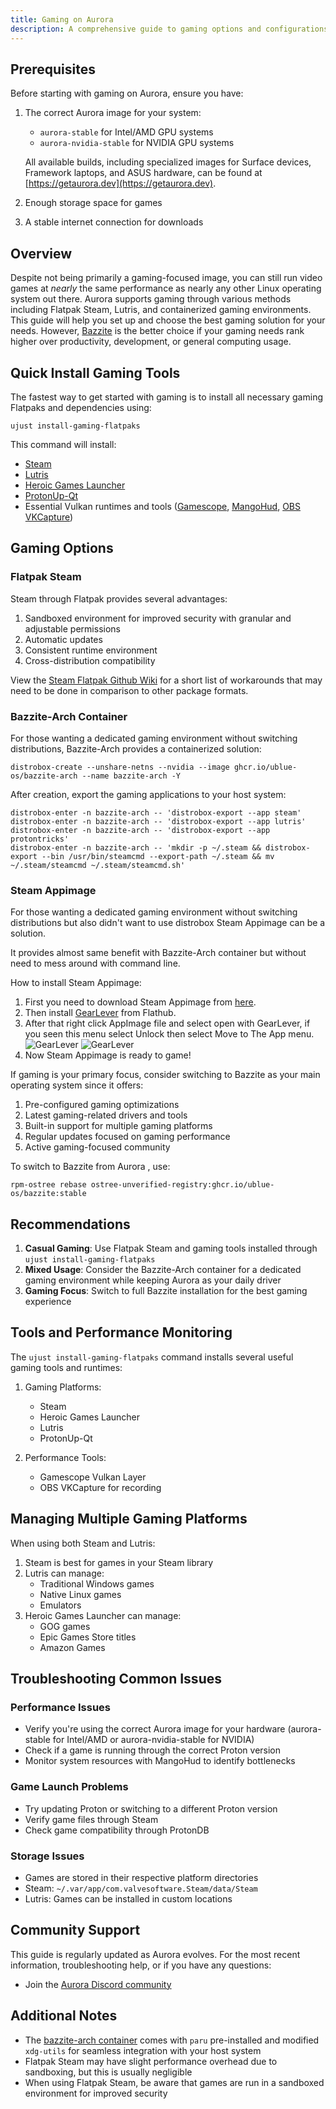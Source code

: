 ```yaml
---
title: Gaming on Aurora
description: A comprehensive guide to gaming options and configurations on Aurora
---
```


## Prerequisites

Before starting with gaming on Aurora, ensure you have:

1. The correct Aurora image for your system:

   - `aurora-stable` for Intel/AMD GPU systems
   - `aurora-nvidia-stable` for NVIDIA GPU systems

   All available builds, including specialized images for Surface devices, Framework laptops, and ASUS hardware, can be found at [https://getaurora.dev](https://getaurora.dev).

2. Enough storage space for games
3. A stable internet connection for downloads

## Overview

Despite not being primarily a gaming-focused image, you can still run video games at _nearly_ the same performance as nearly any other Linux operating system out there. Aurora supports gaming through various methods including Flatpak Steam, Lutris, and containerized gaming environments. This guide will help you set up and choose the best gaming solution for your needs. However, [Bazzite](https://bazzite.gg) is the better choice if your gaming needs rank higher over productivity, development, or general computing usage.

## Quick Install Gaming Tools

The fastest way to get started with gaming is to install all necessary gaming Flatpaks and dependencies using:

```command
ujust install-gaming-flatpaks
```

This command will install:

- [Steam](https://store.steampowered.com/about/)
- [Lutris](https://lutris.net/)
- [Heroic Games Launcher](https://heroicgameslauncher.com/)
- [ProtonUp-Qt](https://davidotek.github.io/protonup-qt/)
- Essential Vulkan runtimes and tools ([Gamescope](https://github.com/ValveSoftware/gamescope), [MangoHud](https://github.com/flightlessmango/MangoHud), [OBS VKCapture](https://github.com/nowrep/obs-vkcapture))

## Gaming Options

### Flatpak Steam

Steam through Flatpak provides several advantages:

1. Sandboxed environment for improved security with granular and adjustable permissions
2. Automatic updates
3. Consistent runtime environment
4. Cross-distribution compatibility

View the [Steam Flatpak Github Wiki](https://github.com/flathub/com.valvesoftware.Steam/wiki) for a short list of workarounds that may need to be done in comparison to other package formats.

### Bazzite-Arch Container

For those wanting a dedicated gaming environment without switching distributions, Bazzite-Arch provides a containerized solution:

```command
distrobox-create --unshare-netns --nvidia --image ghcr.io/ublue-os/bazzite-arch --name bazzite-arch -Y
```

After creation, export the gaming applications to your host system:

```command
distrobox-enter -n bazzite-arch -- 'distrobox-export --app steam'
distrobox-enter -n bazzite-arch -- 'distrobox-export --app lutris'
distrobox-enter -n bazzite-arch -- 'distrobox-export --app protontricks'
distrobox-enter -n bazzite-arch -- 'mkdir -p ~/.steam && distrobox-export --bin /usr/bin/steamcmd --export-path ~/.steam && mv ~/.steam/steamcmd ~/.steam/steamcmd.sh'
```

### Steam Appimage

For those wanting a dedicated gaming environment without switching distributions but also didn't want to use distrobox Steam Appimage can be a solution.

It provides almost same benefit with Bazzite-Arch container but without need to mess around with command line.

How to install Steam Appimage:

1.  First you need to download Steam Appimage from [here](https://github.com/ivan-hc/Steam-appimage/releases).
2.  Then install [GearLever](https://flathub.org/apps/it.mijorus.gearlever) from Flathub.
3.  After that right click AppImage file and select open with GearLever, if you seen this menu select Unlock then select Move to The App menu.
    ![GearLever](/img/steam/gearlever1.png)
    ![GearLever](/img/steam/gearlever2.png)
4.  Now Steam Appimage is ready to game!

If gaming is your primary focus, consider switching to Bazzite as your main operating system since it offers:

1. Pre-configured gaming optimizations
2. Latest gaming-related drivers and tools
3. Built-in support for multiple gaming platforms
4. Regular updates focused on gaming performance
5. Active gaming-focused community

To switch to Bazzite from Aurora , use:

```command
rpm-ostree rebase ostree-unverified-registry:ghcr.io/ublue-os/bazzite:stable
```

## Recommendations

1. **Casual Gaming**: Use Flatpak Steam and gaming tools installed through `ujust install-gaming-flatpaks`
2. **Mixed Usage**: Consider the Bazzite-Arch container for a dedicated gaming environment while keeping Aurora as your daily driver
3. **Gaming Focus**: Switch to full Bazzite installation for the best gaming experience

## Tools and Performance Monitoring

The `ujust install-gaming-flatpaks` command installs several useful gaming tools and runtimes:

1. Gaming Platforms:

   - Steam
   - Heroic Games Launcher
   - Lutris
   - ProtonUp-Qt

2. Performance Tools:
   - Gamescope Vulkan Layer
   - OBS VKCapture for recording

## Managing Multiple Gaming Platforms

When using both Steam and Lutris:

1. Steam is best for games in your Steam library
2. Lutris can manage:
   - Traditional Windows games
   - Native Linux games
   - Emulators
3. Heroic Games Launcher can manage:
   - GOG games
   - Epic Games Store titles
   - Amazon Games

## Troubleshooting Common Issues

### Performance Issues

- Verify you're using the correct Aurora image for your hardware (aurora-stable for Intel/AMD or aurora-nvidia-stable for NVIDIA)
- Check if a game is running through the correct Proton version
- Monitor system resources with MangoHud to identify bottlenecks

### Game Launch Problems

- Try updating Proton or switching to a different Proton version
- Verify game files through Steam
- Check game compatibility through ProtonDB

### Storage Issues

- Games are stored in their respective platform directories
- Steam: `~/.var/app/com.valvesoftware.Steam/data/Steam`
- Lutris: Games can be installed in custom locations

## Community Support

This guide is regularly updated as Aurora evolves. For the most recent information, troubleshooting help, or if you have any questions:

- Join the [Aurora Discord community](https://discord.gg/WEu6BdFEtp)

## Additional Notes

- The [bazzite-arch container](https://github.com/ublue-os/bazzite-arch) comes with `paru` pre-installed and modified `xdg-utils` for seamless integration with your host system
- Flatpak Steam may have slight performance overhead due to sandboxing, but this is usually negligible
- When using Flatpak Steam, be aware that games are run in a sandboxed environment for improved security
